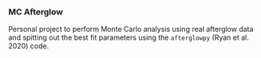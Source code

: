 ### MC Afterglow
Personal project to perform Monte Carlo analysis using real afterglow 
data and spitting out the best fit parameters using the `afterglowpy` (Ryan et al. 2020) code. 